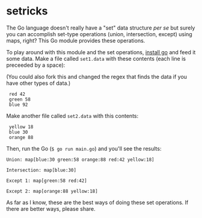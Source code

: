 # setricks
The Go language doesn't really have a "set" data structure _per se_ but surely you can accomplish set-type operations (union, intersection, except) using maps, right? This Go module provides these operations.

To play around with this module and the set operations, [install go](https://medium.com/@dirk.avery/install-git-and-go-on-macos-8c0503028814) and feed it some data. Make a file called `set1.data` with these contents (each line is preceeded by a space):

(You could also fork this and changed the regex that finds the data if you have other types of data.)

```
 red 42
 green 58
 blue 92
```

Make another file called `set2.data` with this contents:

```
 yellow 18
 blue 30
 orange 88
```

Then, run the Go (`$ go run main.go`) and you'll see the results:

```
Union: map[blue:30 green:58 orange:88 red:42 yellow:18]

Intersection: map[blue:30]

Except 1: map[green:58 red:42]

Except 2: map[orange:88 yellow:18]
```

As far as I know, these are the best ways of doing these set operations. If there are better ways, please share.
